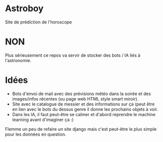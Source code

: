 # Astroboy
Site de prédiction de l'horoscope

# NON
Plus sérieusement ce repos va servir de stocker des bots / IA liés à l'astronomie.

# Idées
* Bots d'envoi de mail avec des prévisions météo dans la soirée et des images/infos récentes (ou page web HTML style smart miroir). 
* Site avec le catalogue de messier et des informations sur ça (peut être en lien avec le bots du dessus genre il donne les prochains objets à voir.
* Dans les IA, il faut peut-être se calmer et d'abord reprendre le machine learning avant d'imaginer ça :)

Flemme un peu de refaire un site django mais c'est peut-être le plus simple pour les données en question.
